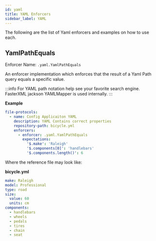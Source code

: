 ```yaml
---
id: yaml
title: YAML Enforcers
sidebar_label: YAML
---
```


The following are the list of Yaml enforcers and examples on how to use each.

## YamlPathEquals

Enforcer Name: `.yaml.YamlPathEquals`

An enforcer implementation which enforces that the result of a Yaml Path query equals a specific value.

:::info
For YAML path notation help see your favorite search engine.  FasterXML jackson YAMLMapper is used internally.
:::

**Example**
```yaml
file-protocols:
  - name: Config Applicaiton YAML
    description: YAML Contains correct properties
    repository-path: bicycle.yml
    enforcers:
      - enforcer: .yaml.YamlPathEquals
        expectations:
          '$.make': 'Raleigh'
          '$.components[0]': 'handlebars'
          '$.components.length()': 6
```

Where the reference file may look like:

**bicycle.yml**
```yaml
make: Raleigh
model: Professional
type: road
size:
  value: 60
  units: cm
components:
  - handlebars
  - wheels
  - pedals
  - tires
  - chain
  - seat
```
